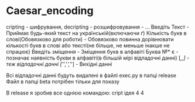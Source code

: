 # Caesar_encoding
cripting - шифрування, decripting - розшифровування - ...
Введіть Текст - Приймає будь-який текст на українській(включаючи ґ)
Кількість букв в слові(Обовязково для роботи) - Обовязково повинна дорівнювати кількості букв в слові або тексті(не більше, не меньше інакше не спрацює)
Введіть зміщення - Зміщення букв в алфавіті
Буква №* є - позначає наявність букви в алфавіті(в більшій мірі відладочні данні)
[*,*,*] - теж відладочні данні
['*','*','*'] - Вихідні данні

Всі відладочні данні будуть видалені в файлі exec.py в папці release
Файл в папці beta потрібен тільки для показу

В release я зробив все однією командою:
	cript ідея 4 4
